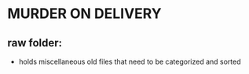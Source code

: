 # MURDER ON DELIVERY 

## raw folder:

- holds miscellaneous old files that need to be categorized and sorted
